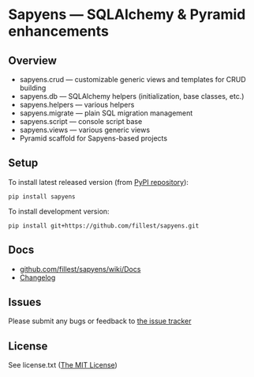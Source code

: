 # Sapyens — SQLAlchemy & Pyramid enhancements

## Overview
* sapyens.crud — customizable generic views and templates for CRUD building
* sapyens.db — SQLAlchemy helpers (initialization, base classes, etc.)
* sapyens.helpers — various helpers
* sapyens.migrate — plain SQL migration management
* sapyens.script — console script base
* sapyens.views — various generic views
* Pyramid scaffold for Sapyens-based projects

## Setup
To install latest released version (from [PyPI repository](http://pypi.python.org/pypi/sapyens)):

    pip install sapyens

To install development version:

    pip install git+https://github.com/fillest/sapyens.git

## Docs
* [github.com/fillest/sapyens/wiki/Docs](https://github.com/fillest/sapyens/wiki/Docs)
* [Changelog](https://github.com/fillest/sapyens/blob/master/changelog.md)

## Issues
Please submit any bugs or feedback to [the issue tracker](https://github.com/fillest/sapyens/issues)

## License
See license.txt ([The MIT License](http://www.opensource.org/licenses/mit-license.php))

